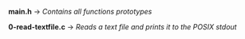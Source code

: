 **main.h** -> *Contains all functions prototypes*

**0-read-textfile.c** -> *Reads a text file and prints it to the POSIX stdout*

